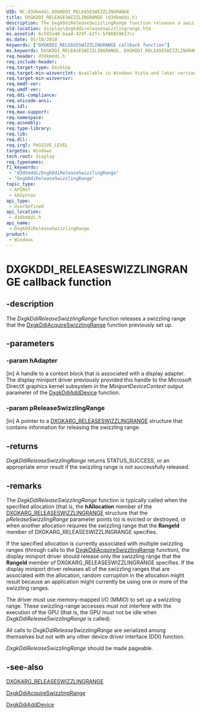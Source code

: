 ```yaml
---
UID: NC:d3dkmddi.DXGKDDI_RELEASESWIZZLINGRANGE
title: DXGKDDI_RELEASESWIZZLINGRANGE (d3dkmddi.h)
description: The DxgkDdiReleaseSwizzlingRange function releases a swizzling range that the DxgkDdiAcquireSwizzlingRange function previously set up.
old-location: display\dxgkddireleaseswizzlingrange.htm
ms.assetid: 6c583a48-baa4-429f-b2fc-5f86859617cc
ms.date: 05/10/2018
keywords: ["DXGKDDI_RELEASESWIZZLINGRANGE callback function"]
ms.keywords: DXGKDDI_RELEASESWIZZLINGRANGE, DXGKDDI_RELEASESWIZZLINGRANGE callback, DmFunctions_7dab2ff4-4f37-4b56-a15c-29dcf54f8b8d.xml, DxgkDdiReleaseSwizzlingRange, DxgkDdiReleaseSwizzlingRange callback function [Display Devices], d3dkmddi/DxgkDdiReleaseSwizzlingRange, display.dxgkddireleaseswizzlingrange
req.header: d3dkmddi.h
req.include-header: 
req.target-type: Desktop
req.target-min-winverclnt: Available in Windows Vista and later versions of the Windows operating systems.
req.target-min-winversvr: 
req.kmdf-ver: 
req.umdf-ver: 
req.ddi-compliance: 
req.unicode-ansi: 
req.idl: 
req.max-support: 
req.namespace: 
req.assembly: 
req.type-library: 
req.lib: 
req.dll: 
req.irql: PASSIVE_LEVEL
targetos: Windows
tech.root: display
req.typenames: 
f1_keywords:
 - "d3dkmddi/DxgkDdiReleaseSwizzlingRange"
 - "DxgkDdiReleaseSwizzlingRange"
topic_type:
 - APIRef
 - kbSyntax
api_type:
 - UserDefined
api_location:
 - d3dkmddi.h
api_name:
 - DxgkDdiReleaseSwizzlingRange
product:
 - Windows
---
```


# DXGKDDI_RELEASESWIZZLINGRANGE callback function

## -description

The <i>DxgkDdiReleaseSwizzlingRange</i> function releases a swizzling range that the <a href="https://docs.microsoft.com/windows-hardware/drivers/ddi/d3dkmddi/nc-d3dkmddi-dxgkddi_acquireswizzlingrange">DxgkDdiAcquireSwizzlingRange</a> function previously set up.

## -parameters

### -param hAdapter

[in] A handle to a context block that is associated with a display adapter. The display miniport driver previously provided this handle to the Microsoft DirectX graphics kernel subsystem in the <i>MiniportDeviceContext</i> output parameter of the <a href="https://docs.microsoft.com/windows-hardware/drivers/ddi/dispmprt/nc-dispmprt-dxgkddi_add_device">DxgkDdiAddDevice</a> function.

### -param pReleaseSwizzlingRange

[in] A pointer to a <a href="https://docs.microsoft.com/windows-hardware/drivers/ddi/d3dkmddi/ns-d3dkmddi-_dxgkarg_releaseswizzlingrange">DXGKARG_RELEASESWIZZLINGRANGE</a> structure that contains information for releasing the swizzling range.

## -returns

<i>DxgkDdiReleaseSwizzlingRange</i> returns STATUS_SUCCESS, or an appropriate error result if the swizzling range is not successfully released.

## -remarks

The <i>DxgkDdiReleaseSwizzlingRange</i> function is typically called when the specified allocation (that is, the <b>hAllocation</b> member of the <a href="https://docs.microsoft.com/windows-hardware/drivers/ddi/d3dkmddi/ns-d3dkmddi-_dxgkarg_releaseswizzlingrange">DXGKARG_RELEASESWIZZLINGRANGE</a> structure that the <i>pReleaseSwizzlingRange</i> parameter points to) is evicted or destroyed, or when another allocation requires the swizzling range that the <b>RangeId</b> member of DXGKARG_RELEASESWIZZLINGRANGE specifies.

If the specified allocation is currently associated with multiple swizzling ranges (through calls to the <a href="https://docs.microsoft.com/windows-hardware/drivers/ddi/d3dkmddi/nc-d3dkmddi-dxgkddi_acquireswizzlingrange">DxgkDdiAcquireSwizzlingRange</a> function), the display miniport driver should release only the swizzling range that the <b>RangeId</b> member of DXGKARG_RELEASESWIZZLINGRANGE specifies. If the display miniport driver releases all of the swizzling ranges that are associated with the allocation, random corruption in the allocation might result because an application might currently be using one or more of the swizzling ranges.

The driver must use memory-mapped I/O (MMIO) to set up a swizzling range. These swizzling-range accesses must not interfere with the execution of the GPU (that is, the GPU must not be idle when <i>DxgkDdiReleaseSwizzlingRange</i> is called). 

All calls to <i>DxgkDdiReleaseSwizzlingRange</i> are serialized among themselves but not with any other device driver interface (DDI) function.

<i>DxgkDdiReleaseSwizzlingRange</i> should be made pageable.

## -see-also

<a href="https://docs.microsoft.com/windows-hardware/drivers/ddi/d3dkmddi/ns-d3dkmddi-_dxgkarg_releaseswizzlingrange">DXGKARG_RELEASESWIZZLINGRANGE</a>



<a href="https://docs.microsoft.com/windows-hardware/drivers/ddi/d3dkmddi/nc-d3dkmddi-dxgkddi_acquireswizzlingrange">DxgkDdiAcquireSwizzlingRange</a>



<a href="https://docs.microsoft.com/windows-hardware/drivers/ddi/dispmprt/nc-dispmprt-dxgkddi_add_device">DxgkDdiAddDevice</a>

